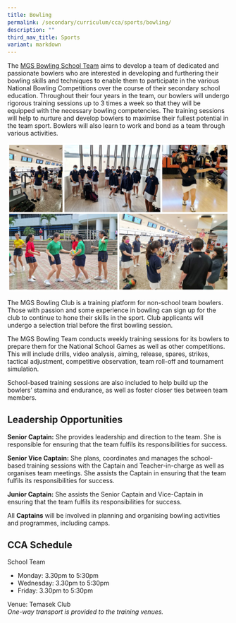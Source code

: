 ```yaml
---
title: Bowling
permalink: /secondary/curriculum/cca/sports/bowling/
description: ""
third_nav_title: Sports
variant: markdown
---
```

The [MGS Bowling School Team](https://youtu.be/OtluTcW0TyA) aims to develop a team of dedicated and passionate bowlers who are interested in developing and furthering their bowling skills and techniques to enable them to participate in the various National Bowling Competitions over the course of their secondary school education. Throughout their four years in the team, our bowlers will undergo rigorous training sessions up to 3 times a week so that they will be equipped with the necessary bowling competencies. The training sessions will help to nurture and develop bowlers to maximise their fullest potential in the team sport. Bowlers will also learn to work and bond as a team through various activities.

![](/images/Sec_cca/bowling.jpg)

The MGS Bowling Club is a training platform for non-school team bowlers. Those with passion and some experience in bowling can sign up for the club to continue to hone their skills in the sport. Club applicants will undergo a selection trial before the first bowling session.

  

The MGS Bowling Team conducts weekly training sessions for its bowlers to prepare them for the National School Games as well as other competitions. This will include drills, video analysis, aiming, release, spares, strikes, tactical adjustment, competitive observation, team roll-off and tournament simulation.

  

School-based training sessions are also included to help build up the bowlers’ stamina and endurance, as well as foster closer ties between team members.

## Leadership Opportunities

**Senior Captain:** She provides leadership and direction to the team. She is responsible for ensuring that the team fulfils its responsibilities for success.

**Senior Vice Captain:** She plans, coordinates and manages the school-based training sessions with the Captain and Teacher-in-charge as well as organises team meetings. She assists the Captain in ensuring that the team fulfils its responsibilities for success.

**Junior Captain:** She assists the Senior Captain and Vice-Captain in ensuring that the team fulfils its responsibilities for success.

All **Captains** will be involved in planning and organising bowling activities and programmes, including camps.


## CCA Schedule
School Team
* Monday: 3.30pm to 5:30pm
* Wednesday: 3.30pm to 5:30pm
* Friday: 3.30pm to 5:30pm

Venue: Temasek Club <br>
*One-way transport is provided to the training venues.*